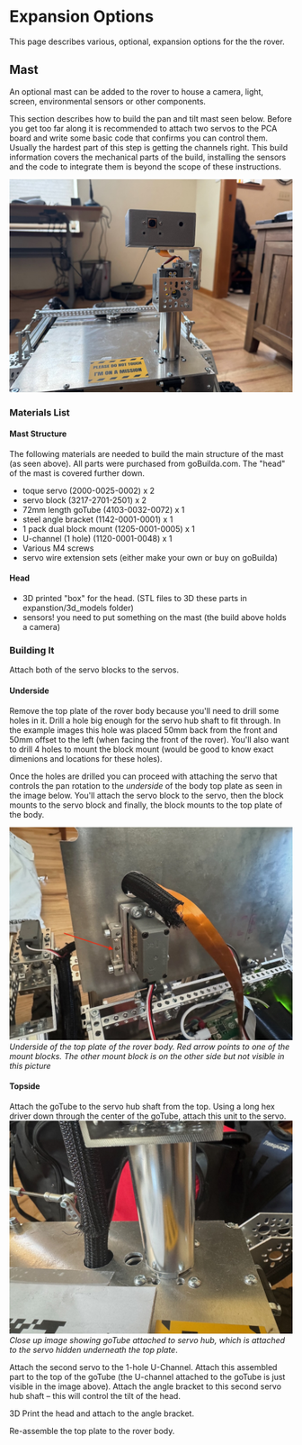 # Expansion Options
This page describes various, optional, expansion options for the the rover.

## Mast
An optional mast can be added to the rover to house a camera, light, screen, environmental sensors or other components. 

This section describes how to build the pan and tilt mast seen below. Before you get too far along it is recommended to attach two servos to the PCA board and write some basic code that confirms you can control them. Usually the hardest part of this step is getting the channels right. This build information covers the mechanical parts of the build, installing the sensors and the code to integrate them is beyond the scope of these instructions.

![scount mast](images/mast/scout-mast.jpeg)

### Materials List
#### Mast Structure
The following materials are needed to build the main structure of the mast (as seen above). All parts were purchased from goBuilda.com. The "head" of the mast is covered further down.
- toque servo (2000-0025-0002) x 2
- servo block (3217-2701-2501) x 2
- 72mm length goTube (4103-0032-0072) x 1
- steel angle bracket (1142-0001-0001) x 1
- 1 pack dual block mount (1205-0001-0005) x 1
- U-channel (1 hole) (1120-0001-0048) x 1
- Various M4 screws
- servo wire extension sets (either make your own or buy on goBuilda)


#### Head
- 3D printed "box" for the head. (STL files to 3D these parts in expanstion/3d_models folder)
- sensors! you need to put something on the mast (the build above holds a camera)

### Building It
Attach both of the servo blocks to the servos.

#### Underside
Remove the top plate of the rover body because you'll need to drill some holes in it. Drill a hole big enough for the servo hub shaft to fit through. In the example images this hole was placed 50mm back from the front and 50mm offset to the left (when facing the front of the rover). You'll also want to drill 4 holes to mount the block mount (would be good to know exact dimenions and locations for these holes).

Once the holes are drilled you can proceed with attaching the servo that controls the pan rotation to the _underside_ of the body top plate as seen in the image below. You'll attach the servo block to the servo, then the block mounts to the servo block and finally, the block mounts to the top plate of the body.

![scount mast](images/mast/pan-servo-attachment.jpeg)
_Underside of the top plate of the rover body. Red arrow points to one of the mount blocks. The other mount block is on the other side but not visible in this picture_

#### Topside
Attach the goTube to the servo hub shaft from the top. Using a long hex driver down through the center of the goTube, attach this unit to the servo.
![scount mast](images/mast/mast-attachment-to-hub.jpeg)
_Close up image showing goTube attached to servo hub, which is attached to the servo hidden underneath the top plate_.

Attach the second servo to the 1-hole U-Channel. Attach this assembled part to the top of the goTube (the U-channel attached to the goTube is just visible in the image above). Attach the angle bracket to this second servo hub shaft – this will control the tilt of the head.

3D Print the head and attach to the angle bracket.

Re-assemble the top plate to the rover body.

